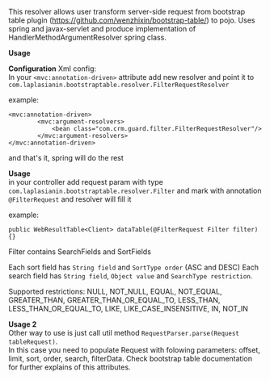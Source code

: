 This resolver allows user transform server-side request from bootstrap table plugin (https://github.com/wenzhixin/bootstrap-table/) to pojo.
Uses spring and javax-servlet and produce implementation of HandlerMethodArgumentResolver spring class.

<b>Usage</b>

<b>Configuration</b>
Xml config:<br>
In your `<mvc:annotation-driven>` attribute add new resolver and point it to `com.laplasianin.bootstraptable.resolver.FilterRequestResolver`

example:
```
<mvc:annotation-driven>
        <mvc:argument-resolvers>
            <bean class="com.crm.guard.filter.FilterRequestResolver"/>
        </mvc:argument-resolvers>
</mvc:annotation-driven>
```

and that's it, spring will do the rest

<b>Usage</b><br>
in your controller add request param with type `com.laplasianin.bootstraptable.resolver.Filter` and mark with 
annotation `@FilterRequest` and resolver will fill it

example:

`public WebResultTable<Client> dataTable(@FilterRequest Filter filter) {}`

Filter contains SearchFields and SortFields

Each sort field has `String field` and `SortType order` (ASC and DESC)
Each search field has `String field`, `Object value` and `SearchType restriction`. 


Supported restrictions: NULL, NOT_NULL,
    EQUAL, NOT_EQUAL,
    GREATER_THAN, GREATER_THAN_OR_EQUAL_TO,
    LESS_THAN, LESS_THAN_OR_EQUAL_TO,
    LIKE, LIKE_CASE_INSENSITIVE,
    IN, NOT_IN


<b>Usage 2</b><br>
Other way to use is just call util method `RequestParser.parse(Request tableRequest)`.<br>
In this case you need to populate Request with folowing parameters: offset, limit, sort, order, search, filterData. Check bootstrap table documentation for further explains of this attributes.
